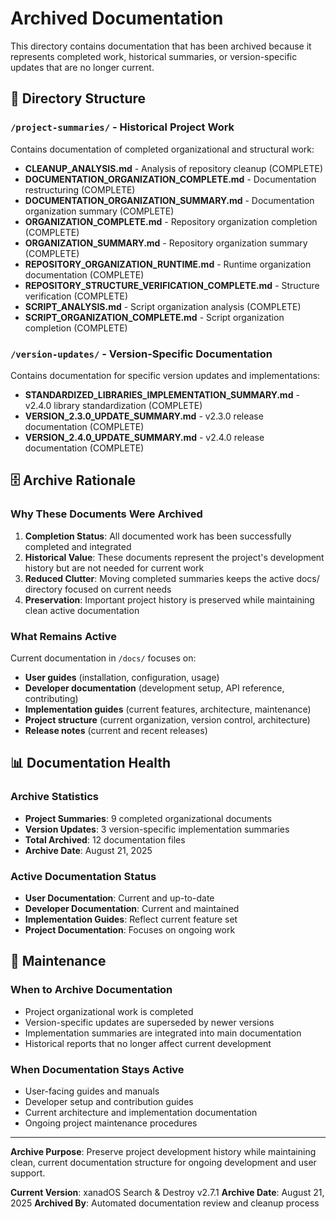 # Archived Documentation

This directory contains documentation that has been archived because it represents completed work, historical summaries, or version-specific updates that are no longer current.

## 📁 Directory Structure

### `/project-summaries/` - Historical Project Work
Contains documentation of completed organizational and structural work:

- **CLEANUP_ANALYSIS.md** - Analysis of repository cleanup (COMPLETE)
- **DOCUMENTATION_ORGANIZATION_COMPLETE.md** - Documentation restructuring (COMPLETE)
- **DOCUMENTATION_ORGANIZATION_SUMMARY.md** - Documentation organization summary (COMPLETE)
- **ORGANIZATION_COMPLETE.md** - Repository organization completion (COMPLETE)
- **ORGANIZATION_SUMMARY.md** - Repository organization summary (COMPLETE)
- **REPOSITORY_ORGANIZATION_RUNTIME.md** - Runtime organization documentation (COMPLETE)
- **REPOSITORY_STRUCTURE_VERIFICATION_COMPLETE.md** - Structure verification (COMPLETE)
- **SCRIPT_ANALYSIS.md** - Script organization analysis (COMPLETE)
- **SCRIPT_ORGANIZATION_COMPLETE.md** - Script organization completion (COMPLETE)

### `/version-updates/` - Version-Specific Documentation
Contains documentation for specific version updates and implementations:

- **STANDARDIZED_LIBRARIES_IMPLEMENTATION_SUMMARY.md** - v2.4.0 library standardization (COMPLETE)
- **VERSION_2.3.0_UPDATE_SUMMARY.md** - v2.3.0 release documentation (COMPLETE)
- **VERSION_2.4.0_UPDATE_SUMMARY.md** - v2.4.0 release documentation (COMPLETE)

## 🗄️ Archive Rationale

### Why These Documents Were Archived

1. **Completion Status**: All documented work has been successfully completed and integrated
2. **Historical Value**: These documents represent the project's development history but are not needed for current work
3. **Reduced Clutter**: Moving completed summaries keeps the active docs/ directory focused on current needs
4. **Preservation**: Important project history is preserved while maintaining clean active documentation

### What Remains Active

Current documentation in `/docs/` focuses on:
- **User guides** (installation, configuration, usage)
- **Developer documentation** (development setup, API reference, contributing)
- **Implementation guides** (current features, architecture, maintenance)
- **Project structure** (current organization, version control, architecture)
- **Release notes** (current and recent releases)

## 📊 Documentation Health

### Archive Statistics
- **Project Summaries**: 9 completed organizational documents
- **Version Updates**: 3 version-specific implementation summaries
- **Total Archived**: 12 documentation files
- **Archive Date**: August 21, 2025

### Active Documentation Status
- **User Documentation**: Current and up-to-date
- **Developer Documentation**: Current and maintained
- **Implementation Guides**: Reflect current feature set
- **Project Documentation**: Focuses on ongoing work

## 🔄 Maintenance

### When to Archive Documentation
- Project organizational work is completed
- Version-specific updates are superseded by newer versions
- Implementation summaries are integrated into main documentation
- Historical reports that no longer affect current development

### When Documentation Stays Active
- User-facing guides and manuals
- Developer setup and contribution guides
- Current architecture and implementation documentation
- Ongoing project maintenance procedures

---

**Archive Purpose**: Preserve project development history while maintaining clean, current documentation structure for ongoing development and user support.

**Current Version**: xanadOS Search & Destroy v2.7.1
**Archive Date**: August 21, 2025
**Archived By**: Automated documentation review and cleanup process
